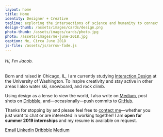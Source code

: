 ```yaml
---
layout: home
title: Home
identity: Designer + Creative
tagline: exploring the intersections of science and humanity to connect individuals, communities, and systems.
design-thumb: /assets/images/cards/design.png
photo-thumb: /assets/images/cards/photo.jpg
photo: /assets/images/me-june-2018.jpg
caption: Me, Circa June 2018
js-file: /assets/js/arrow-fade.js
---
```

###### Hi, I'm Jacob.
Born and raised in Chicago, IL, I am currently studying [Interaction Design](https://art.washington.edu/design/interaction-design-bdes) at the University of Washington. To inspire creativity and stay active in other areas I also water ski, snowboard, and rock climb.

Using design as a lense to view the world, I also write on [Medium](https://medium.com/@jelias), post shots on [Dribbble](https://dribbble.com/jelias), and—occasionally—push commits to [GitHub](https://github.com/jelias). 

Thanks for stopping by and please feel free to [contact me](mailto&#58;%6Aa%&#54;&#51;obee&#37;&#54;C&#37;6&#57;&#37;61s&#64;gm&#37;61%69&#108;&#46;co&#37;6D)—whether you just want to chat or are interested in working together! I am **open for summer 2019 internships** and my resume is available on request.

[Email](#) [LinkedIn](#) [Dribbble](#) [Medium](#)